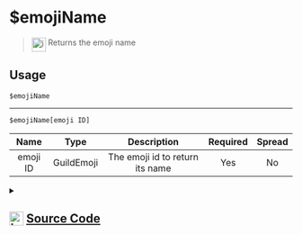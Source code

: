 # $emojiName
> <img align="top" src="https://upload.wikimedia.org/wikipedia/commons/thumb/e/e4/Infobox_info_icon.svg/160px-Infobox_info_icon.svg.png?20150409153300" alt="image" width="25" height="auto"> Returns the emoji name
## Usage
```
$emojiName
```
---
```
$emojiName[emoji ID]
```
| Name | Type | Description | Required | Spread
| :---: | :---: | :---: | :---: | :---: |
emoji ID | GuildEmoji | The emoji id to return its name | Yes | No
<details>
<summary>
    
## <img align="top" src="https://cdn4.iconfinder.com/data/icons/iconsimple-logotypes/512/github-512.png" alt="image" width="25" height="auto">  [Source Code](https://github.com/tryforge/ForgeScript-V2/blob/main/src/native/emojiName.ts)
    
</summary>
    
```ts
import { ArgType, NativeFunction, Return } from "../structures"

export default new NativeFunction({
    name: "$emojiName",
    description: "Returns the emoji name",
    brackets: false,
    unwrap: true,
    args: [
        {
            name: "emoji ID",
            description: "The emoji id to return its name",
            rest: false,
            type: ArgType.GuildEmoji,
            required: true
        }
    ],
    execute(ctx, [ emoji ]) {
        emoji ?? ctx.emoji
        return Return.success(
            emoji?.name
        )
    },
})
```
    
</details>